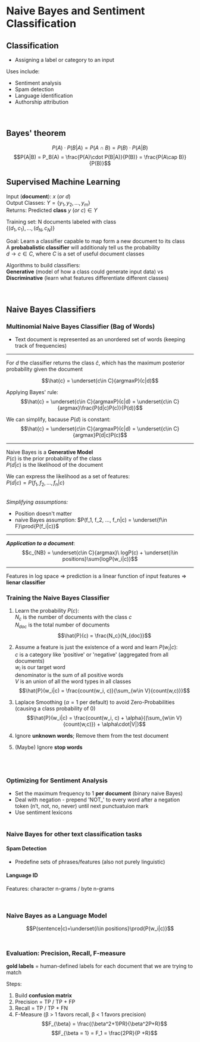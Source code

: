 # Naive Bayes and Sentiment Classification

## Classification
* Assigning a label or category to an input

Uses include:
* Sentiment analysis
* Spam detection
* Language identification
* Authorship attribution
<br><br><br>

## Bayes' theorem
$$P(A)\cdot P(B|A) = P(A\cap B) = P(B)\cdot P(A|B)$$
$$P(A|B) = P_B(A) = \frac{P(A)\cdot P(B|A)}{P(B)} = \frac{P(A\cap B)}{P(B)}$$


## Supervised Machine Learning

Input (**document**): $x\ (or\ d)$\
Output Classes: $Y = \{y_1, y_2, ..., y_m\}$\
Returns: Predicted **class** $y\ (or\ c)\in Y$

Training set: N documents labeled with class\
$\{(d_1, c_1), ..., (d_N, c_N)\}$

Goal: Learn a classifier capable to map form a new document to its class\
A **probabalistic classifier** will additionaly tell us the probability\
$d\rightarrow c \in C$, where $C$ is a set of useful document classes

Algorithms to build classifiers:\
**Generative** (model of how a class could generate input data) vs **Discriminative** (learn what features differentiate different classes)<br><br><br>

## Naive Bayes Classifiers
### Multinomial Naive Bayes Classifier (Bag of Words)

* Text document is represented as an unordered set of words (keeping track of frequencies)

****
For $d$ the classifier returns the class $\hat{c}$, which has the maximum posterior probability given the document

$$\hat{c} = \underset{c\in C}{argmaxP}(c|d)$$

Applying Bayes' rule:
$$\hat{c} = \underset{c\in C}{argmaxP}(c|d) = \underset{c\in C}{argmax}\frac{P(d|c)P(c)}{P(d)}$$

We can simplify, bacause $P(d)$ is constant:
$$\hat{c} = \underset{c\in C}{argmaxP}(c|d) = \underset{c\in C}{argmax}P(d|c)P(c)$$

****
Naive Bayes is a **Generative Model**\
$P(c)$  is the prior probability of the class\
$P(d|c)$ is the likelihood of the document

We can express the likelihood as a set of features:\
$P(d|c) = P(f_1, f_2, ..., f_n|c)$<br><br>

*Simplifying assumptions:*
* Position doesn't matter
* naive Bayes assumption: $P(f_1, f_2, ..., f_n|c) = \underset{f\in F}\prod{P(f_i|c)}$
***
***Application to a document***:
$$c_{NB} = \underset{c\in C}{argmax}\ logP(c) + \underset{i\in positions}\sum{logP(w_i|c)}$$
***
Features in log space => prediction is a linear function of input features => **lienar classifier**

### Training the Naive Bayes Classifier
1. Learn the probability $P(c)$:\
$N_c$ is the number of documents with the class $c$\
$N_{doc}$ is the total number of documents
$$\hat{P}(c) = \frac{N_c}{N_{doc}}$$

2. Assume a feature is just the existence of a word and learn $P(w_i|c)$:\
$c$ is a category like 'positive' or 'negative' (aggregated from all documents)\
$w_i$ is our target word\
denominator is the sum of all positive words\
$V$ is an union of all the word types in all classes
$$\hat{P}(w_i|c) = \frac{count(w_i, c)}{\sum_{w\in V}{count(w,c)}}$$

3. Laplace Smoothing ($\alpha = 1$ per default) to avoid Zero-Probabilities (causing a class probability of 0)
$$\hat{P}(w_i|c) = \frac{count(w_i, c) + \alpha}{(\sum_{w\in V}{count(w,c)}) + \alpha\cdot|V|}$$

4. Ignore **unknown words**; Remove them from the test document

5. (Maybe) Ignore **stop words**

<br><br>
### Optimizing for Sentiment Analysis
* Set the maximum frequency to 1 **per document** (binary naive Bayes)
* Deal with negation - prepend 'NOT_' to every word after a negation token (n’t, not, no, never)  until next punctuatuion mark
* Use sentiment lexicons
<br><br>
### Naive Bayes for other text classification tasks
#### Spam Detection
* Predefine sets of phrases/features (also not purely linguistic)
#### Language ID
Features: character n-grams /  byte n-grams

<br>

### Naive Bayes as a Language Model
$$P(sentence|c)=\underset{i\in positions}\prod{P(w_i|c)}$$
<br>

### Evaluation: Precision, Recall, F-measure
**gold labels** = human-defined labels for each document that we are trying to match

Steps:
1. Build **confusion matrix**
2. Precision = TP / TP + FP
3. Recall = TP / TP + FN
4. F-Measure (β > 1 favors recall, β < 1 favors precision)
$$F_{\beta} = \frac{(\beta^2+1)PR}{\beta^2P+R}$$
$$F_{\beta = 1} = F_1 = \frac{2PR}{P +R}$$

